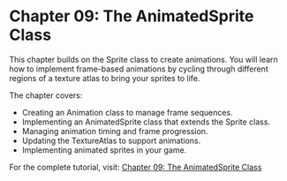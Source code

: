 # Chapter 09: The AnimatedSprite Class

This chapter builds on the Sprite class to create animations. You will learn how to implement frame-based animations by cycling through different regions of a texture atlas to bring your sprites to life.

The chapter covers:

- Creating an Animation class to manage frame sequences.
- Implementing an AnimatedSprite class that extends the Sprite class.
- Managing animation timing and frame progression.
- Updating the TextureAtlas to support animations.
- Implementing animated sprites in your game.

For the complete tutorial, visit: [Chapter 09: The AnimatedSprite Class](https://docs.monogame.net/articles/tutorials/building_2d_games/09_the_animatedsprite_class/)
